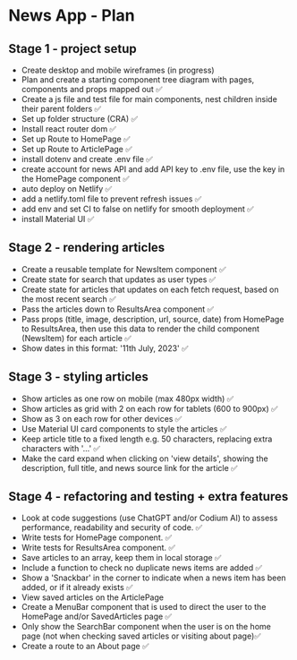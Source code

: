 # News App - Plan

## Stage 1 - project setup

- Create desktop and mobile wireframes (in progress)
- Plan and create a starting component tree diagram with pages, components and props mapped out ✅
- Create a js file and test file for main components, nest children inside their parent folders ✅
- Set up folder structure (CRA) ✅
- Install react router dom ✅
- Set up Route to HomePage ✅
- Set up Route to ArticlePage ✅
- install dotenv and create .env file ✅
- create account for news API and add API key to .env file, use the key in the HomePage component ✅
- auto deploy on Netlify ✅
- add a netlify.toml file to prevent refresh issues ✅
- add env and set CI to false on netlify for smooth deployment ✅
- install Material UI ✅

## Stage 2 - rendering articles

- Create a reusable template for NewsItem component ✅
- Create state for search that updates as user types ✅
- Create state for articles that updates on each fetch request, based on the most recent search ✅
- Pass the articles down to ResultsArea component ✅
- Pass props (title, image, description, url, source, date) from HomePage to ResultsArea, then use this data to render the child component (NewsItem) for each article ✅
- Show dates in this format: '11th July, 2023' ✅

## Stage 3 - styling articles

- Show articles as one row on mobile (max 480px width) ✅
- Show articles as grid with 2 on each row for tablets (600 to 900px) ✅
- Show as 3 on each row for other devices ✅
- Use Material UI card components to style the articles ✅
- Keep article title to a fixed length e.g. 50 characters, replacing extra characters with '...' ✅
- Make the card expand when clicking on 'view details', showing the description, full title, and news source link for the article ✅

## Stage 4 - refactoring and testing + extra features

- Look at code suggestions (use ChatGPT and/or Codium AI) to assess performance, readability and security of code. ✅
- Write tests for HomePage component. ✅
- Write tests for ResultsArea component. ✅
- Save articles to an array, keep them in local storage ✅
- Include a function to check no duplicate news items are added ✅
- Show a 'Snackbar' in the corner to indicate when a news item has been added, or if it already exists ✅
- View saved articles on the ArticlePage
- Create a MenuBar component that is used to direct the user to the HomePage and/or SavedArticles page ✅
- Only show the SearchBar component when the user is on the home page (not when checking saved articles or visiting about page)✅
- Create a route to an About page ✅
